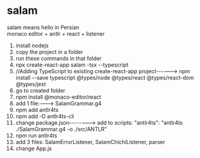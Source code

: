 # salam
salam means hello in Persian
<br>
monaco editor + antlr + react + listener
<ol>
  <li>install nodejs</li>
  <li>copy the project in a folder</li>
<li>run these commands in that folder</li>
<li>npx create-react-app salam -tsx --typescript</li>
<li>//Adding TypeScript to existing create-react-app project------>  npm install --save typescript @types/node @types/react @types/react-dom @types/jest</li>
  <li> go to created folder 
<li>npm install @monaco-editor/react</li>
<li>add 1 file:---> SalamGrammar.g4</li>
<li>npm add antlr4ts</li>
<li>npm add -D antlr4ts-cli</li>
  <li>change package.json--------> add to scripts: "antlr4ts": "antlr4ts ./SalamGrammar.g4 -o ./src/ANTLR"</li>
<li>npm run antlr4ts</li>
  <li>add 3 files: SalamErrorListener, SalamChichiListener, parser</li>
  <li>change App.js</li>
</ol>
